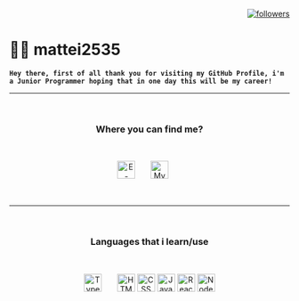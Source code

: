 <p align="right">
    <a href="https://github.com/mattei2535?tab=followers"><img alt="followers" title="Follow me on Github" src="https://custom-icon-badges.demolab.com/github/followers/mattei2535?color=ce2323&labelColor=8a1f1f&style=for-the-badge&logo=person-add&label=Follow&logoColor=white"/></a>
</p>

# 👨‍💻 mattei2535

**`Hey there, first of all thank you for visiting my GitHub Profile, i'm a Junior Programmer hoping that in one day this will be my career!`**

---

<br>

<h3 align="center">
  Where you can find me?
</h3>

<br>

<p align="center">
  <a href="mailto:matei2535@gmail.com"><img width="32px" alt="E-mail" title="E-mail me" src="https://i.imgur.com/z4LMBBG.png"/></a>
  &#8287;&#8287;&#8287;&#8287;&#8287;
  <a href="https://discord.com/users/402503629963001857/" alt="My Discord Profile"><img width="32px" title="My Discord Profile" src="https://i.imgur.com/Z974ANd.png"/></a>
  &#8287;&#8287;&#8287;&#8287;&#8287;
</p>

<br>

---
<br>

<h3 align="center">
  Languages that i learn/use
</h3>

<br>
<p align="center">
    
<img alt="TypeScript" width="32px" src="https://cdn.jsdelivr.net/gh/devicons/devicon/icons/typescript/typescript-plain.svg" />
      &#8287;&#8287;&#8287;&#8287;&#8287;
<img alt="HTML" width="32px" src="https://cdn.jsdelivr.net/gh/devicons/devicon/icons/html5/html5-plain.svg" />
<img alt="CSS" width="32px" src="https://cdn.jsdelivr.net/gh/devicons/devicon/icons/css3/css3-plain.svg" />
<img alt="JavaScript" width="32px" src="https://cdn.jsdelivr.net/gh/devicons/devicon/icons/javascript/javascript-plain.svg" />
<img alt="React" width="32px" src="https://cdn.jsdelivr.net/gh/devicons/devicon/icons/react/react-original.svg" />
<img alt="NodeJS" width="32px" src="https://cdn.jsdelivr.net/gh/devicons/devicon/icons/nodejs/nodejs-original.svg" />
</p>
